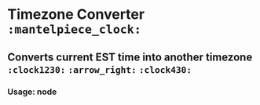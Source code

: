 # Timezone Converter `:mantelpiece_clock:`

## Converts current EST time into another timezone `:clock1230:` `:arrow_right:` `:clock430:`

### Usage: node <script name> <timezone>
### Optional formatted as well via -f or --format
